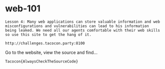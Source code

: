 # web-101

```
Lesson 4: Many web applications can store valuable information and web misconfigurations and vulnerabilities can lead to his information being leaked. We need all our agents comfortable with their web skills so use this site to get the hang of it.

http://challenges.tacocon.party:8100
```

Go to the website, view the source and find...

```
Tacocon{AlwaysCheckTheSourceCode} 
```

